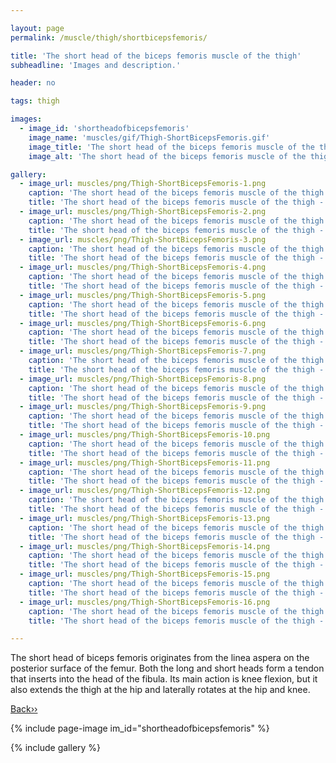 ```yaml
---

layout: page
permalink: /muscle/thigh/shortbicepsfemoris/

title: 'The short head of the biceps femoris muscle of the thigh'
subheadline: 'Images and description.'

header: no

tags: thigh

images:
  - image_id: 'shortheadofbicepsfemoris'
    image_name: 'muscles/gif/Thigh-ShortBicepsFemoris.gif'
    image_title: 'The short head of the biceps femoris muscle of the thigh'
    image_alt: 'The short head of the biceps femoris muscle of the thigh' 

gallery:
  - image_url: muscles/png/Thigh-ShortBicepsFemoris-1.png
    caption: 'The short head of the biceps femoris muscle of the thigh - orientation 1'
    title: 'The short head of the biceps femoris muscle of the thigh - orientation 1'
  - image_url: muscles/png/Thigh-ShortBicepsFemoris-2.png
    caption: 'The short head of the biceps femoris muscle of the thigh - orientation 2'
    title: 'The short head of the biceps femoris muscle of the thigh - orientation 2'
  - image_url: muscles/png/Thigh-ShortBicepsFemoris-3.png
    caption: 'The short head of the biceps femoris muscle of the thigh - orientation 3'
    title: 'The short head of the biceps femoris muscle of the thigh - orientation 3'
  - image_url: muscles/png/Thigh-ShortBicepsFemoris-4.png
    caption: 'The short head of the biceps femoris muscle of the thigh - orientation 4'
    title: 'The short head of the biceps femoris muscle of the thigh - orientation 4'
  - image_url: muscles/png/Thigh-ShortBicepsFemoris-5.png
    caption: 'The short head of the biceps femoris muscle of the thigh - orientation 5'
    title: 'The short head of the biceps femoris muscle of the thigh - orientation 5'
  - image_url: muscles/png/Thigh-ShortBicepsFemoris-6.png
    caption: 'The short head of the biceps femoris muscle of the thigh - orientation 6'
    title: 'The short head of the biceps femoris muscle of the thigh - orientation 6'
  - image_url: muscles/png/Thigh-ShortBicepsFemoris-7.png
    caption: 'The short head of the biceps femoris muscle of the thigh - orientation 7'
    title: 'The short head of the biceps femoris muscle of the thigh - orientation 7'
  - image_url: muscles/png/Thigh-ShortBicepsFemoris-8.png
    caption: 'The short head of the biceps femoris muscle of the thigh - orientation 8'
    title: 'The short head of the biceps femoris muscle of the thigh - orientation 8'
  - image_url: muscles/png/Thigh-ShortBicepsFemoris-9.png
    caption: 'The short head of the biceps femoris muscle of the thigh - orientation 9'
    title: 'The short head of the biceps femoris muscle of the thigh - orientation 9'
  - image_url: muscles/png/Thigh-ShortBicepsFemoris-10.png
    caption: 'The short head of the biceps femoris muscle of the thigh - orientation 10'
    title: 'The short head of the biceps femoris muscle of the thigh - orientation 10'
  - image_url: muscles/png/Thigh-ShortBicepsFemoris-11.png
    caption: 'The short head of the biceps femoris muscle of the thigh - orientation 11'
    title: 'The short head of the biceps femoris muscle of the thigh - orientation 11'
  - image_url: muscles/png/Thigh-ShortBicepsFemoris-12.png
    caption: 'The short head of the biceps femoris muscle of the thigh - orientation 12'
    title: 'The short head of the biceps femoris muscle of the thigh - orientation 12'
  - image_url: muscles/png/Thigh-ShortBicepsFemoris-13.png
    caption: 'The short head of the biceps femoris muscle of the thigh - orientation 13'
    title: 'The short head of the biceps femoris muscle of the thigh - orientation 13'
  - image_url: muscles/png/Thigh-ShortBicepsFemoris-14.png
    caption: 'The short head of the biceps femoris muscle of the thigh - orientation 14'
    title: 'The short head of the biceps femoris muscle of the thigh - orientation 14'
  - image_url: muscles/png/Thigh-ShortBicepsFemoris-15.png
    caption: 'The short head of the biceps femoris muscle of the thigh - orientation 15'
    title: 'The short head of the biceps femoris muscle of the thigh - orientation 15'
  - image_url: muscles/png/Thigh-ShortBicepsFemoris-16.png
    caption: 'The short head of the biceps femoris muscle of the thigh - orientation 16'
    title: 'The short head of the biceps femoris muscle of the thigh - orientation 16'

---
```


The short head of biceps femoris originates from the linea aspera on the posterior surface of the femur. Both the long and short heads form a tendon that inserts into the head of the fibula. Its main action is knee flexion, but it also extends the thigh at the hip and laterally rotates at the hip and knee.

[Back››](/muscle/thigh/)

{% include page-image im_id="shortheadofbicepsfemoris" %}

{% include gallery %}
